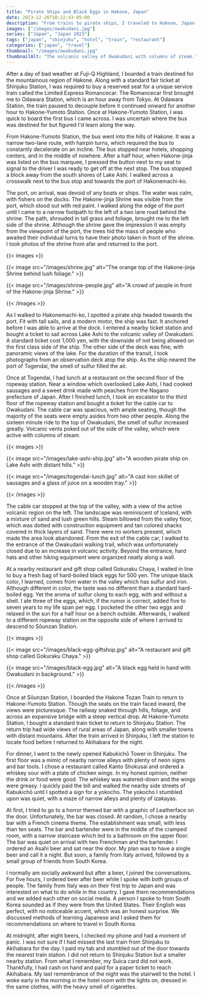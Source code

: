 ```yaml
---
title: "Pirate Ships and Black Eggs in Hakone, Japan"
date: 2023-12-26T10:22:43-05:00
description: "From trains to pirate ships, I traveled to Hakone, Japan to eat black eggs in Owakudani."
images: ["/images/owakudani.jpg"]
series: ["Japan", "Japan 2023"]
tags: ["japan", "shinjuku", "hotel", "train", "restaurant"]
categories: ["japan", "travel"]
thumbnail: "/images/owakudani.jpg"
thumbnailAlt: "The volcanic valley of Owakudani with columns of steam."
---
```


After a day of bad weather at Fuji-Q Highland, I boarded a train destined for the mountainous region of Hakone. Along with a standard fair ticket at Shinjuku Station, I was required to buy a reserved seat for a unique service train called the Limited Express Romancecar. The Romancecar first brought me to Odawara Station, which is an hour away from Tokyo. At Odawara Station, the train paused to decouple before it continued onward for another hour to Hakone-Yumoto Station. Once at Hakone-Yumoto Station, I was quick to board the first bus I came across. I was uncertain where the bus was destined for but figured I'd learn along the way.

From Hakone-Yumoto Station, the bus went into the hills of Hakone. It was a narrow two-lane route, with hairpin turns, which required the bus to constantly decelerate on an incline. The bus stopped near hotels, shopping centers, and in the middle of nowhere. After a half hour, when Hakone-jinja was listed on the bus marquee, I pressed the button next to my seat to signal to the driver I was ready to get off at the next stop. The bus stopped a block away from the south shores of Lake Ashi. I walked across a crosswalk next to the bus stop and towards the port of Hakonemachi-ko.

The port, on arrival, was devoid of any boats or ships. The water was calm, with fishers on the docks. The Hakone-jinja Shrine was visible from the port, which stood out with red paint. I walked along the edge of the port until I came to a narrow footpath to the left of a two lane road behind the shrine. The path, shrouded in tall grass and foliage, brought me to the left side of the shrine. Although the shrine gave the impression it was empty from the viewpoint of the port, the trees hid the mass of people who awaited their individual turns to have their photo taken in front of the shrine. I took photos of the shrine from afar and returned to the port.

{{< images >}}

{{< image src="/images/shrine.jpg" alt="The orange top of the Hakone-jinja Shrine behind lush foliage." >}}

{{< image src="/images/shrine-people.jpg" alt="A crowd of people in front of the Hakone-jinja Shrine." >}}

{{< /images >}}

As I walked to Hakonemachi-ko, I spotted a pirate ship headed towards the port. Fit with tall sails, and a modern motor, the ship was fast. It anchored before I was able to arrive at the dock. I entered a nearby ticket station and bought a ticket to sail across Lake Ashi to the volcanic valley of Owakudani. A standard ticket cost 1,000 yen, with the downside of not being allowed on the first class side of the ship. The other side of the deck was fine, with panoramic views of the lake. For the duration of the transit, I took photographs from an observation deck atop the ship. As the ship neared the port of Togendai, the smell of sulfur filled the air.

Once at Togendai, I had lunch at a restaurant on the second floor of the ropeway station. Near a window which overlooked Lake Ashi, I had cooked sausages and a sweet drink made with peaches from the Nagano prefecture of Japan. After I finished lunch, I took an escalator to the third floor of the ropeway station and bought a ticket for the cable car to Owakudani. The cable car was spacious, with ample seating, though the majority of the seats were empty asides from two other people. Along the sixteen minute ride to the top of Owakudani, the smell of sulfur increased greatly. Volcanic vents poked out of the side of the valley, which were active with columns of steam.

{{< images >}}

{{< image src="/images/lake-ashi-ship.jpg" alt="A wooden pirate ship on Lake Ashi with distant hills." >}}

{{< image src="/images/togendai-lunch.jpg" alt="A cast iron skillet of sausages and a glass of juice on a wooden tray." >}}

{{< /images >}}

The cable car stopped at the top of the valley, with a view of the active volcanic region on the left. The landscape was reminiscent of Iceland, with a mixture of sand and lush green hills. Steam billowed from the valley floor, which was dotted with construction equipment and tan colored shacks covered in thick layers of sand. There were no workers present, which made the area look abandoned. From the exit of the cable car, I walked to the entrance of the Owakudani walking trail, which was unfortunately closed due to an increase in volcanic activity. Beyond the entrance, hard hats and other hiking equipment were organized neatly along a wall.

At a nearby restaurant and gift shop called Gokuraku Chaya, I waited in line to buy a fresh bag of hard-boiled black eggs for 500 yen. The unique black color, I learned, comes from water in the valley which has sulfur and iron. Although different in color, the taste was no different than a standard hard-boiled egg. Yet the aroma of sulfur clung to each egg, with and without a shell. I ate three of the eggs, which, if the rumor is correct, added five to seven years to my life span per egg. I pocketed the other two eggs and relaxed in the sun for a half hour on a bench outside. Afterwards, I walked to a different ropeway station on the opposite side of where I arrived to descend to Sōunzan Station.

{{< images >}}

{{< image src="/images/black-egg-giftshop.jpg" alt="A restaurant and gift shop called Gokuraku Chaya." >}}

{{< image src="/images/black-egg.jpg" alt="A black egg held in hand with Owakudani in background." >}}

{{< /images >}}

Once at Sōunzan Station, I boarded the Hakone Tozan Train to return to Hakone-Yumoto Station. Though the seats on the train faced inward, the views were picturesque. The railway snaked through hills, foliage, and across an expansive bridge with a steep vertical drop. At Hakone-Yumoto Station, I bought a standard train ticket to return to Shinjuku Station. The return trip had wide views of rural areas of Japan, along with smaller towns with distant mountains. After the train arrived in Shinjuku, I left the station to locate food before I returned to Akihabara for the night.

For dinner, I went to the newly opened Kabukichō Tower in Shinjuku. The first floor was a mimic of nearby narrow alleys with plenty of neon signs and bar tools. I chose a restaurant called Kanto Shokusai and ordered a whiskey sour with a plate of chicken wings. In my honest opinion, neither the drink or food were good. The whiskey was watered-down and the wings were greasy. I quickly paid the bill and walked the nearby side streets of Kabukichō until I spotted a sign for a yokocho. The yokocho I stumbled upon was quiet, with a maze of narrow alleys and plenty of izakayas.

At first, I tried to go to a horror themed bar with a graphic of Leatherface on the door. Unfortunately, the bar was closed. At random, I chose a nearby bar with a French cinema theme. The establishment was small, with less than ten seats. The bar and bartender were in the middle of the cramped room, with a narrow staircase which led to a bathroom on the upper floor. The bar was quiet on arrival with two Frenchman and the bartender. I ordered an Asahi beer and sat near the door. My plan was to have a single beer and call it a night. But soon, a family from Italy arrived, followed by a small group of friends from South Korea.

I normally am socially awkward but after a beer, I joined the conversations. For five hours, I ordered beer after beer while I spoke with both groups of people. The family from Italy was on their first trip to Japan and was interested on what to do while in the country. I gave them recommendations and we added each other on social media. A person I spoke to from South Korea sounded as if they were from the United States. Their English was perfect, with no noticeable accent, which was an honest surprise. We discussed methods of learning Japanese and I asked them for recommendations on where to travel in South Korea.

At midnight, after eight beers, I checked my phone and had a moment of panic. I was not sure if I had missed the last train from Shinjuku to Akihabara for the day. I paid my tab and stumbled out of the door towards the nearest train station. I did not return to Shinjuku Station but a smaller nearby station. From what I remember, my Suica card did not work. Thankfully, I had cash on hand and paid for a paper ticket to reach Akihabara. My last remembrance of the night was the stairwell to the hotel. I woke early in the morning in the hotel room with the lights on, dressed in the same clothes, with the heavy smell of cigarettes.
